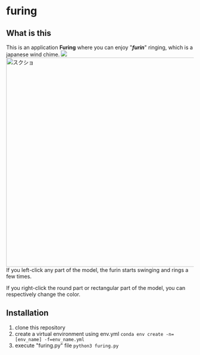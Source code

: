 # furing

## What is this
This is an application <b>Furing</b> where you can enjoy "<b><i>furin</i></b>" ringing, which is a japanese wind chime.
![](https://user-images.githubusercontent.com/81012741/178097805-85a6a9ee-c350-43c0-a08b-b81fc65af7a3.png)
<img width="560" alt="スクショ" src="https://user-images.githubusercontent.com/81012741/178097805-85a6a9ee-c350-43c0-a08b-b81fc65af7a3.png">
If you left-click any part of the model, the furin starts swinging and rings a few times.

If you right-click the round part or rectangular part of the model, you can respectively change the color.


## Installation
1. clone this repository
2. create a virtual environment using env.yml
```conda env create -n=[env_name] -f=env_name.yml```
3. execute "furing.py" file
```python3 furing.py```
